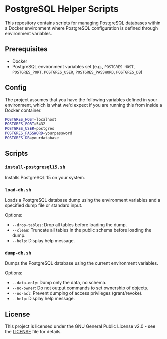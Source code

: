 # PostgreSQL Helper Scripts

This repository contains scripts for managing PostgreSQL databases within a Docker environment where PostgreSQL configuration is defined through environment variables.

## Prerequisites

- Docker
- PostgreSQL environment variables set (e.g., `POSTGRES_HOST`, `POSTGRES_PORT`, `POSTGRES_USER`, `POSTGRES_PASSWORD`, `POSTGRES_DB`)

## Config

The project assumes that you have the following variables defined in your environment,
which is what we'd expect if you are running this from inside a Docker container.

```bash
POSTGRES_HOST=localhost
POSTGRES_PORT=5432
POSTGRES_USER=postgres
POSTGRES_PASSWORD=yourpassword
POSTGRES_DB=yourdatabase
```

## Scripts

### `install-postgresql15.sh`

Installs PostgreSQL 15 on your system.

### `load-db.sh`

Loads a PostgreSQL database dump using the environment variables and a specified dump file or standard input.

Options:

- `--drop-tables`: Drop all tables before loading the dump.
- `--clean`: Truncate all tables in the public schema before loading the dump.
- `--help`: Display help message.

### `dump-db.sh`

Dumps the PostgreSQL database using the current environment variables.

Options:

- `--data-only`: Dump only the data, no schema.
- `--no-owner`: Do not output commands to set ownership of objects.
- `--no-acl`: Prevent dumping of access privileges (grant/revoke).
- `--help`: Display help message.

## License

This project is licensed under the GNU General Public License v2.0 - see the [LICENSE](./LICENSE) file for details.
